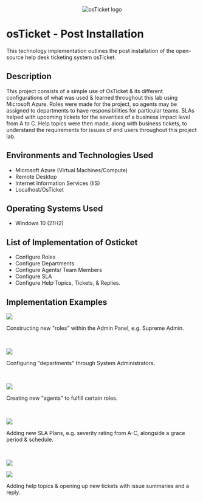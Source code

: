 <p align="center">
<img src="https://i.imgur.com/Clzj7Xs.png" alt="osTicket logo"/>
</p>

<h1>osTicket - Post Installation</h1>
This technology implementation outlines the post installation of the open-source help desk ticketing system osTicket.<br />

<h2>Description</h2>
This project consists of a simple use of OsTicket & its different configurations of what was used & learned throughout this lab using Microsoft Azure. Roles were made for the project, so agents may be assigned to departments to have responsibilities for particular teams. SLAs helped with upcoming tickets for the severities of a business impact level from A to C. Help topics were then made, along with business tickets, to understand the requirements for issues of end users throughout this project lab. 

<h2>Environments and Technologies Used</h2>

- Microsoft Azure (Virtual Machines/Compute)
- Remote Desktop
- Internet Information Services (IIS)
- Localhost/OsTicket
  
<h2>Operating Systems Used </h2>

- Windows 10</b> (21H2)

<h2>List of Implementation of Osticket</h2>

- Configure Roles
- Configure Departments
- Configure Agents/ Team Members
- Configure SLA
- Configure Help Topics, Tickets, & Replies.

<h2>Implementation Examples</h2>

<p>
<img src="https://i.imgur.com/dLsZw9h.png"/>
</p>
<p>
Constructing new "roles" within the Admin Panel, e.g. Supreme Admin.
</p>
<br />

<p>
<img src="https://i.imgur.com/24sim4g.png"/>
</p>
<p>
Configuring "departments" through System Administrators.
</p>
<br />

<p>
<img src="https://i.imgur.com/YpeFloN.png"/>
</p>
<p>
Creating new "agents" to fulfill certain roles.
</p>
<br />

<p>
<img src="https://i.imgur.com/GdVLOmu.png"/>
</p>
<p>
Adding new SLA Plans, e.g. severity rating from A-C, alongside a grace period & schedule.
</p>
<br />

<p>
<img src="https://i.imgur.com/fHL5Kdq.png"/>
</p>
<img src="https://i.imgur.com/EASf5GS.png"/>
<p>
Adding help topics & opening up new tickets with issue summaries and a reply.
</p>
<br />

